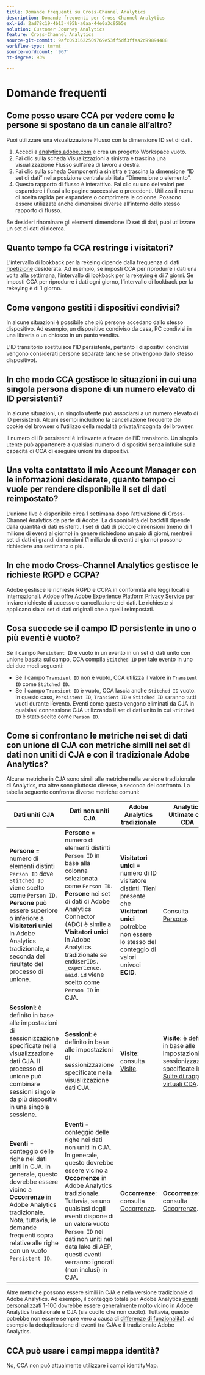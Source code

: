 ```yaml
---
title: Domande frequenti su Cross-Channel Analytics
description: Domande frequenti per Cross-Channel Analytics
exl-id: 2ad78c19-4b13-495b-a0aa-44e0a3c95b5e
solution: Customer Journey Analytics
feature: Cross-Channel Analytics
source-git-commit: 9afc0931622509769e53ff5df3ffaa2d99894488
workflow-type: tm+mt
source-wordcount: '967'
ht-degree: 93%

---
```


# Domande frequenti

## Come posso usare CCA per vedere come le persone si spostano da un canale all’altro?

Puoi utilizzare una visualizzazione Flusso con la dimensione ID set di dati.

1. Accedi a [analytics.adobe.com](https://analytics.adobe.com) e crea un progetto Workspace vuoto.
2. Fai clic sulla scheda Visualizzazioni a sinistra e trascina una visualizzazione Flusso sull’area di lavoro a destra.
3. Fai clic sulla scheda Componenti a sinistra e trascina la dimensione “ID set di dati” nella posizione centrale abilitata “Dimensione o elemento”.
4. Questo rapporto di flusso è interattivo. Fai clic su uno dei valori per espandere i flussi alle pagine successive o precedenti. Utilizza il menu di scelta rapida per espandere o comprimere le colonne. Possono essere utilizzate anche dimensioni diverse all’interno dello stesso rapporto di flusso.

Se desideri rinominare gli elementi dimensione ID set di dati, puoi utilizzare un set di dati di ricerca.

## Quanto tempo fa CCA restringe i visitatori?

L’intervallo di lookback per la rekeing dipende dalla frequenza di dati [ripetizione](replay.md) desiderata. Ad esempio, se imposti CCA per riprodurre i dati una volta alla settimana, l’intervallo di lookback per la rekeying è di 7 giorni. Se imposti CCA per riprodurre i dati ogni giorno, l’intervallo di lookback per la rekeying è di 1 giorno.

## Come vengono gestiti i dispositivi condivisi?

In alcune situazioni è possibile che più persone accedano dallo stesso dispositivo. Ad esempio, un dispositivo condiviso da casa, PC condivisi in una libreria o un chiosco in un punto vendita.

L’ID transitorio sostituisce l’ID persistente, pertanto i dispositivi condivisi vengono considerati persone separate (anche se provengono dallo stesso dispositivo).

## In che modo CCA gestisce le situazioni in cui una singola persona dispone di un numero elevato di ID persistenti?

In alcune situazioni, un singolo utente può associarsi a un numero elevato di ID persistenti. Alcuni esempi includono la cancellazione frequente dei cookie del browser o l’utilizzo della modalità privata/incognita del browser.

Il numero di ID persistenti è irrilevante a favore dell’ID transitorio. Un singolo utente può appartenere a qualsiasi numero di dispositivi senza influire sulla capacità di CCA di eseguire unioni tra dispositivi.

## Una volta contattato il mio Account Manager con le informazioni desiderate, quanto tempo ci vuole per rendere disponibile il set di dati reimpostato?

L’unione live è disponibile circa 1 settimana dopo l’attivazione di Cross-Channel Analytics da parte di Adobe. La disponibilità del backfill dipende dalla quantità di dati esistenti. I set di dati di piccole dimensioni (meno di 1 milione di eventi al giorno) in genere richiedono un paio di giorni, mentre i set di dati di grandi dimensioni (1 miliardo di eventi al giorno) possono richiedere una settimana o più.

## In che modo Cross-Channel Analytics gestisce le richieste RGPD e CCPA?

Adobe gestisce le richieste RGPD e CCPA in conformità alle leggi locali e internazionali. Adobe offre [Adobe Experience Platform Privacy Service](https://experienceleague.adobe.com/docs/experience-platform/privacy/home.html?lang=it) per inviare richieste di accesso e cancellazione dei dati. Le richieste si applicano sia ai set di dati originali che a quelli reimpostati.

## Cosa succede se il campo ID persistente in uno o più eventi è vuoto?

Se il campo `Persistent ID` è vuoto in un evento in un set di dati unito con unione basata sul campo, CCA compila `Stitched ID` per tale evento in uno dei due modi seguenti:
* Se il campo `Transient ID` non è vuoto, CCA utilizza il valore in `Transient ID` come `Stitched ID`.
* Se il campo `Transient ID` è vuoto, CCA lascia anche `Stitched ID` vuoto. In questo caso, `Persistent ID`, `Transient ID` e `Stitched ID` saranno tutti vuoti durante l’evento. Eventi come questo vengono eliminati da CJA in qualsiasi connessione CJA utilizzando il set di dati unito in cui `Stitched ID` è stato scelto come `Person ID`.

## Come si confrontano le metriche nei set di dati con unione di CJA con metriche simili nei set di dati non uniti di CJA e con il tradizionale Adobe Analytics?

Alcune metriche in CJA sono simili alle metriche nella versione tradizionale di Analytics, ma altre sono piuttosto diverse, a seconda del confronto. La tabella seguente confronta diverse metriche comuni:

| **Dati uniti CJA** | **Dati non uniti CJA** | **Adobe Analytics tradizionale** | **Analytics Ultimate con CDA** |
| ----- | ----- | ----- | ----- |
| **Persone** = numero di elementi distinti `Person ID` dove `Stitched ID` viene scelto come `Person ID`. **Persone** può essere superiore o inferiore a **Visitatori unici** in Adobe Analytics tradizionale, a seconda del risultato del processo di unione. | **Persone** = numero di elementi distinti `Person ID` in base alla colonna selezionata come `Person ID`. **Persone** nei set di dati di Adobe Analytics Connector (ADC) è simile a **Visitatori unici** in Adobe Analytics tradizionale se `endUserIDs. _experience. aaid.id` viene scelto come `Person ID` in CJA. | **Visitatori unici** = numero di ID visitatore distinti. Tieni presente che **Visitatori unici** potrebbe non essere lo stesso del conteggio di valori univoci **ECID**. | Consulta [Persone](https://experienceleague.adobe.com/docs/analytics/components/metrics/people.html?lang=it). |
| **Sessioni**: è definito in base alle impostazioni di sessionizzazione specificate nella visualizzazione dati CJA. Il processo di unione può combinare sessioni singole da più dispositivi in una singola sessione. | **Sessioni**: è definito in base alle impostazioni di sessionizzazione specificate nella visualizzazione dati CJA. | **Visite**: consulta [Visite](https://experienceleague.adobe.com/docs/analytics/components/metrics/visits.html?lang=it). | **Visite**: è definito in base alle impostazioni di sessionizzazione specificate in [Suite di rapporti virtuali CDA](https://experienceleague.adobe.com/docs/analytics/components/cda/setup.html?lang=it). |
| **Eventi** = conteggio delle righe nei dati uniti in CJA. In generale, questo dovrebbe essere vicino a **Occorrenze** in Adobe Analytics tradizionale. Nota, tuttavia, le domande frequenti sopra relative alle righe con un vuoto `Persistent ID`. | **Eventi** = conteggio delle righe nei dati non uniti in CJA. In generale, questo dovrebbe essere vicino a **Occorrenze** in Adobe Analytics tradizionale. Tuttavia, se uno qualsiasi degli eventi dispone di un valore vuoto `Person ID` nei dati non uniti nel data lake di AEP, questi eventi verranno ignorati (non inclusi) in CJA. | **Occorrenze**: consulta [Occorrenze](https://experienceleague.adobe.com/docs/analytics/components/metrics/occurrences.html?lang=it). | **Occorrenze**: consulta [Occorrenze](https://experienceleague.adobe.com/docs/analytics/components/metrics/occurrences.html). |

Altre metriche possono essere simili in CJA e nella versione tradizionale di Adobe Analytics. Ad esempio, il conteggio totale per Adobe Analytics [eventi personalizzati](https://experienceleague.adobe.com/docs/analytics/components/metrics/custom-events.html?lang=it) 1-100 dovrebbe essere generalmente molto vicino in Adobe Analytics tradizionale e CJA (sia cucito che non cucito). Tuttavia, questo potrebbe non essere sempre vero a causa di [differenze di funzionalità](/help/getting-started/aa-vs-cja/cja-aa.md)), ad esempio la deduplicazione di eventi tra CJA e il tradizionale Adobe Analytics.

## CCA può usare i campi mappa identità?

No, CCA non può attualmente utilizzare i campi identityMap.
